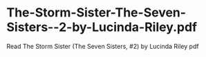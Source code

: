 # The-Storm-Sister-The-Seven-Sisters--2-by-Lucinda-Riley.pdf
Read The Storm Sister (The Seven Sisters, #2) by Lucinda Riley pdf
